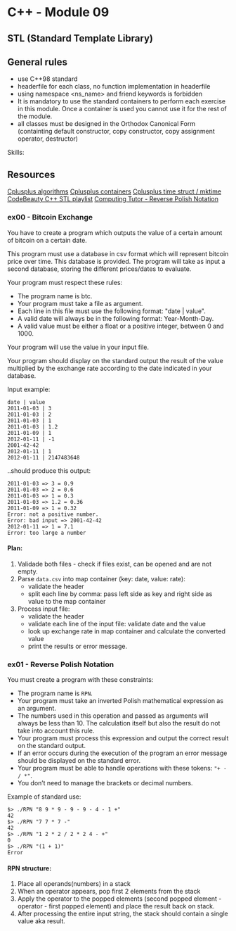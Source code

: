 # C++ - Module 09
## STL (Standard Template Library)

## General rules

- use C++98 standard
- headerfile for each class, no function implementation in headerfile
- using namespace <ns_name> and friend keywords is forbidden
- It is mandatory to use the standard containers to perform each exercise in this module.
Once a container is used you cannot use it for the rest of the module.
- all classes must be designed in the Orthodox Canonical Form (containting default constructor, copy constructor, copy assignment operator, destructor)

Skills: 

## Resources

[Cplusplus algorithms](https://cplusplus.com/reference/algorithm/)
[Cplusplus containers](https://cplusplus.com/reference/stl/)
[Cplusplus time struct / mktime](https://cplusplus.com/reference/ctime/)
[CodeBeauty C++ STL playlist](https://www.youtube.com/playlist?list=PL43pGnjiVwgR9BloyT0OgsMo8d_hylBv0)
[Computing Tutor - Reverse Polish Notation](https://www.youtube.com/watch?v=HDwRlIc75w4)


### ex00 - Bitcoin Exchange


You have to create a program which outputs the value of a certain amount of bitcoin
on a certain date.

This program must use a database in csv format which will represent bitcoin price
over time. This database is provided.
The program will take as input a second database, storing the different prices/dates
to evaluate.

Your program must respect these rules:
- The program name is btc.
- Your program must take a file as argument.
- Each line in this file must use the following format: "date | value".
- A valid date will always be in the following format: Year-Month-Day.
- A valid value must be either a float or a positive integer, between 0 and 1000.

Your program will use the value in your input file.

Your program should display on the standard output the result of the value multiplied
by the exchange rate according to the date indicated in your database.

Input example:
```
date | value
2011-01-03 | 3
2011-01-03 | 2
2011-01-03 | 1
2011-01-03 | 1.2
2011-01-09 | 1
2012-01-11 | -1
2001-42-42
2012-01-11 | 1
2012-01-11 | 2147483648
```

..should produce this output:
```
2011-01-03 => 3 = 0.9
2011-01-03 => 2 = 0.6
2011-01-03 => 1 = 0.3
2011-01-03 => 1.2 = 0.36
2011-01-09 => 1 = 0.32
Error: not a positive number.
Error: bad input => 2001-42-42
2012-01-11 => 1 = 7.1
Error: too large a number
```

#### Plan:
1. Validade both files - check if files exist, can be opened and are not empty.
2. Parse `data.csv` into map container (key: date, value: rate):
	- validate the header
	- split each line by comma: pass left side as key and right side as value to the map container 
3. Process input file: 
	- validate the header
	- validate each line of the input file: validate date and the value
	- look up exchange rate in map container and calculate the converted value
	- print the results or error message.


### ex01 - Reverse Polish Notation


You must create a program with these constraints:
- The program name is `RPN`.
- Your program must take an inverted Polish mathematical expression as an argument.
- The numbers used in this operation and passed as arguments will always be less
than 10. The calculation itself but also the result do not take into account this rule.
- Your program must process this expression and output the correct result on the
standard output.
- If an error occurs during the execution of the program an error message should be
displayed on the standard error.
- Your program must be able to handle operations with these tokens: `"+ - / *"`.
- You don’t need to manage the brackets or decimal numbers.


Example of standard use:
```
$> ./RPN "8 9 * 9 - 9 - 9 - 4 - 1 +"
42
$> ./RPN "7 7 * 7 -"
42
$> ./RPN "1 2 * 2 / 2 * 2 4 - +"
0
$> ./RPN "(1 + 1)"
Error
```

#### RPN structure:
1. Place all operands(numbers) in a stack 
2. When an operator appears, pop first 2 elements from the stack 
3. Apply the operator to the popped elements (second popped element - operator - first popped element) and place the result back on stack.
4. After processing the entire input string, the stack should contain a single value aka result.